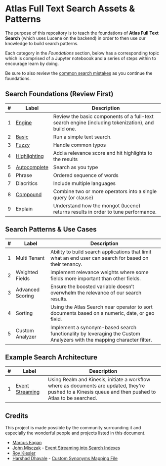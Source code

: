 # Atlas Full Text Search Assets & Patterns

The purpose of this repository is to teach the foundations of __Atlas Full Text Search__ (which uses Lucene on the backend) in order to then use our knowledge to build search patterns.

Each category in the _Foundations_ section, below has a corresponding topic which is comprised of a Jupyter noteboook and a series of steps within to encourage learn by doing.

Be sure to also review the [common search mistakes](context/mistakes) as you continue the foundations.

## Search Foundations (Review First)

| #  | Label                              | Description                                                                                                                                                                                                                                                                 
|----|------------------------------------|-----------------------------------------------------------------------------------------------------------------------------------------------------------------------------------------------------------------------------------------------------------------------------|
| 1  | [Engine](foundations/1-engine)            | Review the basic components of a full-text search engine (including tokenization), and build one.
| 2  | [Basic](foundations/2-basic)            | Run a simple text search.
| 3  | [Fuzzy](foundations/2-basic)            | Handle common typos
| 4  | [Highlighting](foundations/2-basic)            | Add a relevance score and hit highlights to the results
| 5  | [Autocomplete](foundations/3-autocomplete)            | Search as you type
| 6  | Phrase           | Ordered sequence of words
| 7  | Diacritics           | Include multiple languages
| 8  | [Compound](foundations/6-compound)            | Combine two or more operators into a single query (or clause)
| 9  | Explain            | Understand how the mongot (lucene) returns results in order to tune performance.


## Search Patterns & Use Cases

| #  | Label                              | Description                                                                                                                                                                                                                                                                 
|----|------------------------------------|-----------------------------------------------------------------------------------------------------------------------------------------------------------------------------------------------------------------------------------------------------------------------------|
| 1  | Multi Tenant           | Ability to build search applications that limit what an end user can search for based on their tenancy.                                       
| 2  | Weighted Fields           | Implement relevance weights where some fields more important than  other fields.   
| 3  | Advanced Scoring          |  Ensure the boosted variable doesn’t overwhelm the relevance of our search results.  
| 4  | Sorting           |  Using the Atlas Search near operator to sort documents based on a numeric, date, or geo field.
| 5  | Custom Analyzer         | Implement a synonym-based search functionality by leveraging the Custom Analyzers with the mapping character filter.

## Example Search Architecture

| #  | Label                              | Description                                                                                                                                                                                                                                                                 
|----|------------------------------------|-----------------------------------------------------------------------------------------------------------------------------------------------------------------------------------------------------------------------------------------------------------------------------|
| 1  | [Event Streaming](architecture/1-event-streaming)           | Using Realm and Kinesis, initiate a workflow where as documents are updated, they're pushed to a Kinesis queue and then pushed to Atlas to be searched.  

## Credits

This project is made possible by the community surrounding it and especially the wonderful people and projects listed in this document.

- [Marcus Eagan](https://github.com/marcussorealheis)
- [John Misczak](https://github.com/misczak) - [Event Streaming into Search Indexes](https://github.com/esteininger/atlas-search-patterns/tree/master/architecture/1-event-streaming)
- [Roy Kiesler](https://github.com/rkiesler1)
- [Harshad Dhavale](https://github.com/harshadpd) - [Custom Synonyms Mapping File](https://github.com/esteininger/atlas-search-patterns/blob/master/misc/atlas-apis/index-management/createIndex.py)
